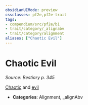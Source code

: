 ```yaml
---
obsidianUIMode: preview
cssclasses: pf2e,pf2e-trait
tags:
- compendium/src/pf2e/b1
- trait/category/_alignabv
- trait/category/alignment
aliases: ["Chaotic Evil"]
---
```

# Chaotic Evil  
*Source: Bestiary p. 345*  

[Chaotic](rules/traits/chaotic.md "Chaotic Alignment Trait") and [evil](rules/traits/evil.md "Evil Alignment Trait")

- **Categories**: Alignment, _alignAbv
